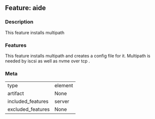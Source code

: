 ## Feature: aide
### Description
<website-feature>
This feature installs multipath 
</website-feature>

### Features
This feature installs multipath and creates a config file for it.
Multipath is needed by iscsi as well as nvme over tcp .

### Meta
|||
|---|---|
|type|element|
|artifact|None|
|included_features|server|
|excluded_features|None|

